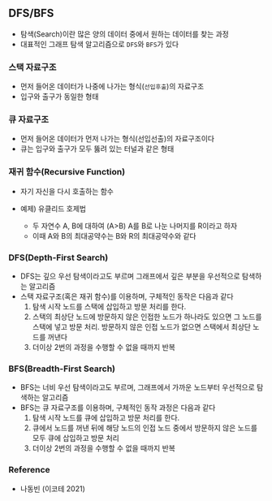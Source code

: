 ## DFS/BFS

- 탐색(Search)이란 많은 양의 데이터 중에서 원하는 데이터를 찾는 과정
- 대표적인 그래프 탐색 알고리즘으로 `DFS`와 `BFS`가 있다



### 스택 자료구조

- 먼저 들어온 데이터가 나중에 나가는 형식(`선입후출`)의 자료구조
- 입구와 출구가 동일한 형태



### 큐 자료구조

- 먼저 들어온 데이터가 먼저 나가는 형식(선입선출)의 자료구조이다
- 큐는 입구와 출구가 모두 뚫려 있는 터널과 같은 형태



### 재귀 함수(Recursive Function)

- 자기 자신을 다시 호출하는 함수

- 예제) 유클리드 호제법
  - 두 자연수 A, B에 대하여 (A>B) A를 B로 나눈 나머지를 R이라고 하자
  - 이때 A와 B의 최대공약수는 B와 R의 최대공약수와 같다



### DFS(Depth-First Search)

- DFS는 깊으 우선 탐색이라고도 부르며 그래프에서 깊은 부분을 우선적으로 탐색하는 알고리즘
- 스택 자료구조(혹은 재귀 함수)를 이용하며, 구체적인 동작은 다음과 같다
  1. 탐색 시작 노드를 스택에 삽입하고 방문 처리를 한다.
  2. 스택의 최상단 노드에 방문하지 않은 인접한 노드가 하나라도 있으면 그 노드를 스택에 넣고 방문 처리. 방문하지 않은 인접 노드가 없으면 스택에서 최상단 노드를 꺼낸다
  3. 더이상 2번의 과정을 수행할 수 없을 때까지 반복



### BFS(Breadth-First Search)

- BFS는 너비 우선 탐색이라고도 부르며, 그래프에서 가까운 노드부터 우선적으로 탐색하는 알고리즘
- BFS는 큐 자료구조를 이용하며, 구체적인 동작 과정은 다음과 같다
  1. 탐색 시작 노드를 큐에 삽입하고 방문 처리를 한다.
  2. 큐에서 노드를 꺼낸 뒤에 해당 노드의 인접 노드 중에서 방문하지 않은 노드를 모두 큐에 삽입하고 방문 처리
  3. 더이상 2번의 과정을 수행할 수 없을 때까지 반복



### Reference

- 나동빈 (이코테 2021)
